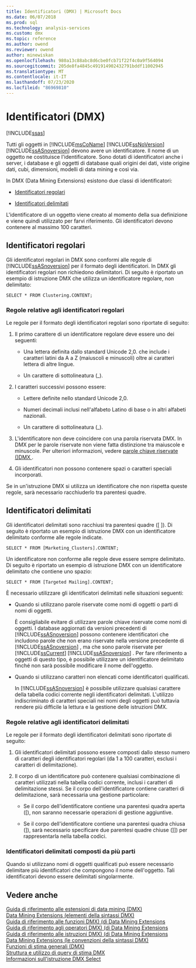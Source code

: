 ```yaml
---
title: Identificatori (DMX) | Microsoft Docs
ms.date: 06/07/2018
ms.prod: sql
ms.technology: analysis-services
ms.custom: dmx
ms.topic: reference
ms.author: owend
ms.reviewer: owend
author: minewiskan
ms.openlocfilehash: 980a13c88abc8d6cbe0fcb71f22f4c0a9f564094
ms.sourcegitcommit: 205de8fa4845c491914902432791bddf11002945
ms.translationtype: MT
ms.contentlocale: it-IT
ms.lasthandoff: 07/23/2020
ms.locfileid: "86969810"
---
```

# <a name="identifiers-dmx"></a>Identificatori (DMX)
[!INCLUDE[ssas](../includes/applies-to-version/ssas.md)]

  Tutti gli oggetti in [!INCLUDE[msCoName](../includes/msconame-md.md)] [!INCLUDE[ssNoVersion](../includes/ssnoversion-md.md)] [!INCLUDE[ssASnoversion](../includes/ssasnoversion-md.md)] devono avere un identificatore. Il nome di un oggetto ne costituisce l'identificatore. Sono dotati di identificatori anche i server, i database e gli oggetti di database quali origini dei dati, viste origine dati, cubi, dimensioni, modelli di data mining e così via.  
  
 In DMX (Data Mining Extensions) esistono due classi di identificatori:  
  
-   [Identificatori regolari](#RegularIdentifiers)  
  
-   [Identificatori delimitati](#DelimitedIdentifiers)  
  
 L'identificatore di un oggetto viene creato al momento della sua definizione e viene quindi utilizzato per farvi riferimento. Gli identificatori devono contenere al massimo 100 caratteri.  
  
##  <a name="regular-identifiers"></a><a name="RegularIdentifiers"></a>Identificatori regolari  
 Gli identificatori regolari in DMX sono conformi alle regole di [!INCLUDE[ssASnoversion](../includes/ssasnoversion-md.md)] per il formato degli identificatori. In DMX gli identificatori regolari non richiedono delimitatori. Di seguito è riportato un esempio di istruzione DMX che utilizza un identificatore regolare, non delimitato:  
  
```  
SELECT * FROM Clustering.CONTENT;  
```  
  
### <a name="rules-for-regular-identifiers"></a>Regole relative agli identificatori regolari  
 Le regole per il formato degli identificatori regolari sono riportate di seguito:  
  
1.  Il primo carattere di un identificatore regolare deve essere uno dei seguenti:  
  
    -   Una lettera definita dallo standard Unicode 2,0. che include i caratteri latini da A a Z (maiuscoli e minuscoli) oltre ai caratteri lettera di altre lingue.  
  
    -   Un carattere di sottolineatura (_).  
  
2.  I caratteri successivi possono essere:  
  
    -   Lettere definite nello standard Unicode 2,0.  
  
    -   Numeri decimali inclusi nell'alfabeto Latino di base o in altri alfabeti nazionali.  
  
    -   Un carattere di sottolineatura (_).  
  
3.  L'identificatore non deve coincidere con una parola riservata DMX. In DMX per le parole riservate non viene fatta distinzione tra maiuscole e minuscole. Per ulteriori informazioni, vedere [parole chiave riservate &#40;&#41;DMX ](../dmx/reserved-keywords-dmx.md).  
  
4.  Gli identificatori non possono contenere spazi o caratteri speciali incorporati.  
  
 Se in un'istruzione DMX si utilizza un identificatore che non rispetta queste regole, sarà necessario racchiuderlo tra parentesi quadre.  
  
##  <a name="delimited-identifiers"></a><a name="DelimitedIdentifiers"></a>Identificatori delimitati  
 Gli identificatori delimitati sono racchiusi tra parentesi quadre ([ ]).  Di seguito è riportato un esempio di istruzione DMX con un identificatore delimitato conforme alle regole indicate.  
  
```  
SELECT * FROM [Marketing_Clusters].CONTENT;  
```  
  
 Un identificatore non conforme alle regole deve essere sempre delimitato. Di seguito è riportato un esempio di istruzione DMX con un identificatore delimitato che contiene uno spazio:  
  
```  
SELECT * FROM [Targeted Mailing].CONTENT;  
```  
  
 È necessario utilizzare gli identificatori delimitati nelle situazioni seguenti:  
  
-   Quando si utilizzano parole riservate come nomi di oggetti o parti di nomi di oggetti.  
  
     È consigliabile evitare di utilizzare parole chiave riservate come nomi di oggetti. I database aggiornati da versioni precedenti di [!INCLUDE[ssASnoversion](../includes/ssasnoversion-md.md)] possono contenere identificatori che includono parole che non erano riservate nella versione precedente di [!INCLUDE[ssASnoversion](../includes/ssasnoversion-md.md)] , ma che sono parole riservate per [!INCLUDE[ssCurrent](../includes/sscurrent-md.md)] [!INCLUDE[ssASnoversion](../includes/ssasnoversion-md.md)] . Per fare riferimento a oggetti di questo tipo, è possibile utilizzare un identificatore delimitato finché non sarà possibile modificare il nome dell'oggetto.  
  
-   Quando si utilizzano caratteri non elencati come identificatori qualificati.  
  
     In [!INCLUDE[ssASnoversion](../includes/ssasnoversion-md.md)] è possibile utilizzare qualsiasi carattere della tabella codici corrente negli identificatori delimitati. L'utilizzo indiscriminato di caratteri speciali nei nomi degli oggetti può tuttavia rendere più difficile la lettura e la gestione delle istruzioni DMX.  
  
### <a name="rules-for-delimited-identifiers"></a>Regole relative agli identificatori delimitati  
 Le regole per il formato degli identificatori delimitati sono riportate di seguito:  
  
1.  Gli identificatori delimitati possono essere composti dallo stesso numero di caratteri degli identificatori regolari (da 1 a 100 caratteri, esclusi i caratteri di delimitazione).  
  
2.  Il corpo di un identificatore può contenere qualsiasi combinazione di caratteri utilizzati nella tabella codici corrente, inclusi i caratteri di delimitazione stessi. Se il corpo dell'identificatore contiene caratteri di delimitazione, sarà necessaria una gestione particolare:  
  
    -   Se il corpo dell'identificatore contiene una parentesi quadra aperta ([), non saranno necessarie operazioni di gestione aggiuntive.  
  
    -   Se il corpo dell'identificatore contiene una parentesi quadra chiusa (]), sarà necessario specificare due parentesi quadre chiuse (]]) per rappresentarla nella tabella codici.  
  
### <a name="delimiting-identifiers-with-multiple-parts"></a>Identificatori delimitati composti da più parti  
 Quando si utilizzano nomi di oggetti qualificati può essere necessario delimitare più identificatori che compongono il nome dell'oggetto. Tali identificatori devono essere delimitati singolarmente.  
  
## <a name="see-also"></a>Vedere anche  
 [Guida di riferimento alle estensioni di data mining &#40;DMX&#41;](../dmx/data-mining-extensions-dmx-reference.md)   
 [Data Mining Extensions &#40;elementi della sintassi DMX&#41;](../dmx/data-mining-extensions-dmx-syntax-elements.md)   
 [Guida di riferimento alle funzioni DMX&#41; &#40;di Data Mining Extensions](../dmx/data-mining-extensions-dmx-function-reference.md)   
 [Guida di riferimento agli operatori DMX&#41; &#40;di Data Mining Extensions](../dmx/data-mining-extensions-dmx-operator-reference.md)   
 [Guida di riferimento alle istruzioni DMX&#41; &#40;di Data Mining Extensions](../dmx/data-mining-extensions-dmx-statements.md)   
 [Data Mining Extensions &#40;le convenzioni della sintassi DMX&#41;](../dmx/data-mining-extensions-dmx-syntax-conventions.md)   
 [Funzioni di stima generali &#40;DMX&#41;](../dmx/general-prediction-functions-dmx.md)   
 [Struttura e utilizzo di query di stima DMX](../dmx/structure-and-usage-of-dmx-prediction-queries.md)   
 [Informazioni sull'istruzione DMX Select](../dmx/understanding-the-dmx-select-statement.md)  
  
  
